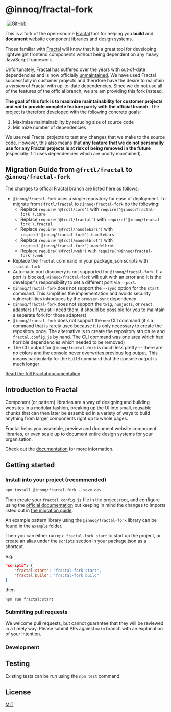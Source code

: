 @innoq/fractal-fork
============

<p>
  <a href="https://www.npmjs.com/package/@innoq/fractal-fork" title="Current version">
    <img src="https://img.shields.io/npm/v/%40innoq%2Ffractal-fork" alt="">
  </a>
  <!-- License -->
  <a href="https://github.com/frctl/fractal/blob/main/LICENSE" title="MIT license">
    <img alt="GitHub" src="https://img.shields.io/github/license/frctl/fractal">
  </a>
</p>

This is a fork of the open-source [Fractal][docs] tool for helping you **build** and **document** website component libraries and design systems.

Those familiar with [Fractal][docs] will know that it is a great tool for developing lightweight frontend components without being dependent on any heavy JavaScript framework.

Unfortunately, Fractal has suffered over the years with out-of-date dependencies and is now officially
[unmaintained](https://github.com/frctl/fractal/issues/1167).
We have used Fractal successfully in customer projects and therefore have the desire to maintain a _version_ of Fractal with up-to-date dependencies. Since we do not use all of the features of the official branch, we are am providing this fork instead.

**The goal of this fork is to maximize maintainability for customer projects and _not_ to provide complete feature parity with the official branch.** The project is therefore developed with the following concrete goals:

1. Maximize maintainability by reducing size of source code
2. Minimize number of dependencies

We use real Fractal projects to test any changes that we make to the source code. However, this also means that **any feature that we do not personally use for any Fractal projects is at risk of being removed in the future** (especially if it uses dependencies which are poorly maintained).

## Migration Guide from `@frctl/fractal` to `@innoq/fractal-fork`

The changes to offical Fractal branch are listed here as follows:

* `@innoq/fractal-fork` uses a single repository for ease of deployment. To migrate from `@frctl/fractal` to `@innoq/fractal-fork` do the following:
  * Replace `require('@frctl/core')` with `require('@innoq/fractal-fork').core`
  * Replace `require('@frctl/fractal')` with `require('@innoq/fractal-fork').fractal`
  * Replace `require('@frctl/handlebars')` with `require('@innoq/fractal-fork').handlebars`
  * Replace `require('@frctl/mandelbrot')` with `require('@innoq/fractal-fork').mandelbrot`
  * Replace `require('@frctl/web')` with `require('@innoq/fractal-fork').web`
* Replace the `fractal` command in your package.json scripts with `fractal-fork`
* Automatic port discovery is not supported for `@innoq/fractal-fork`. If a port is blocked, `@innoq/fractal-fork` will quit with an error and it is the developer's responsibility to set a different port via `--port`.
* `@innoq/fractal-fork` does not support the `--sync` option for the `start` command. This simplifies the implementation and avoids security vulnerabilities introduces by the `browser-sync` dependency
* `@innoq/fractal-fork` does not support the `twig`, `nunjucts`, or `react` adapters (if you still need them, it should be possible for you to maintain a separate fork for those adapters)
* `@innoq/fractal-fork` does not support the `new` CLI command (it's a command that is rarely used because it is only necessary to create the repository once. The alternative is to create the repository structure and `fractal.config.js` by hand. The CLI command was one area which had horrible dependencies which needed to be removed)
* The CLI output for `@innoq/fractal-fork` is much less pretty -- there are no colors and the console never overwrites previous log output. This means particularly for the `build` command that the console output is much longer


[Read the full Fractal documentation][docs]

## Introduction to Fractal

Component (or pattern) libraries are a way of designing and building websites in a modular fashion, breaking up the UI into small, reusable chunks that can then later be assembled in a variety of ways to build anything from larger components right up to whole pages.

Fractal helps you assemble, preview and document website component libraries, or even scale up to document entire design systems for your organisation.

Check out the [documentation][docs] for more information.


## Getting started

### Install into your project (recommended)

```shell
npm install @innoq/fractal-fork --save-dev
```

Then create your `fractal.config.js` file in the project root, and configure using the [official documentation][docs] but keeping in mind the changes to imports listed out in [the migration guide](#migration-guide-from-frctlfractal-to-innoqfractal-fork).

An example pattern library using the `@innoq/fractal-fork` library can be found in the `example` folder.

Then you can either run `npx fractal-fork start` to start up the project, or create an alias under the `scripts` section in your package.json as a shortcut.

e.g.

```json
"scripts": {
    "fractal:start": "fractal-fork start",
    "fractal:build": "fractal-fork build"
}
```

then

```shell
npm run fractal:start
```

### Submitting pull requests

We welcome pull requests, but cannot guarantee that they will be reviewed in a timely way. Please submit PRs against `main` branch with an explanation of your intention.

### Development

## Testing

Existing tests can be run using the `npm test` command.

## License

[MIT](https://github.com/frctl/fractal/blob/main/LICENSE)

[docs]: https://fractal.build
